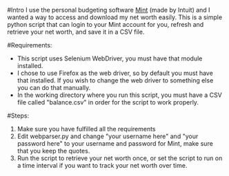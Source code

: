 #Intro
I use the personal budgeting software [Mint](http://mint.com) (made by Intuit) and I wanted a way to access and download my net worth easily. This is a simple python script that can login to your Mint account for you, refresh and retrieve your net worth, and save it in a CSV file. 

#Requirements:
* This script uses Selenium WebDriver, you must have that module installed.
* I chose to use Firefox as the web driver, so by default you must have that installed. If you wish to change the web driver to something else you can do that manually. 
* In the working directory where you run this script, you must have a CSV file called "balance.csv" in order for the script to work properly.

#Steps:
1. Make sure you have fulfilled all the requirements
2. Edit webparser.py and change "your username here" and "your password here" to your username and password for Mint, make sure that you keep the quotes.
3. Run the script to retrieve your net worth once, or set the script to run on a time interval if you want to track your net worth over time. 